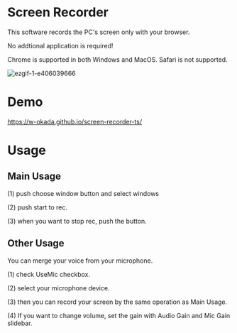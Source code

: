 # Screen Recorder

This software records the PC's screen only with your browser. 

No addtional application is required!

Chrome is supported in both Windows and MacOS. Safari is not supported. 

![ezgif-1-e406039666](https://user-images.githubusercontent.com/48346627/195676741-faffc321-1cc2-4391-81d3-cfae38d26045.gif)


# Demo

https://w-okada.github.io/screen-recorder-ts/

# Usage
## Main Usage
(1) push choose window button and select windows

(2) push start to rec.

(3) when you want to stop rec, push the button.

## Other Usage
You can merge your voice from your microphone.

(1) check UseMic checkbox.

(2) select your microphone device.

(3) then you can record your screen by the same operation as Main Usage.

(4) If you want to change volume, set the gain with Audio Gain and Mic Gain slidebar.
